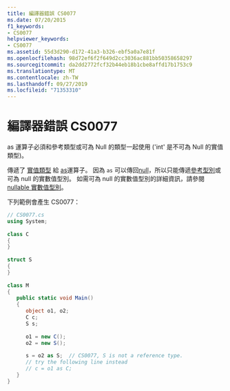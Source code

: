 ```yaml
---
title: 編譯器錯誤 CS0077
ms.date: 07/20/2015
f1_keywords:
- CS0077
helpviewer_keywords:
- CS0077
ms.assetid: 55d3d290-d172-41a3-b326-ebf5a0a7e81f
ms.openlocfilehash: 98d72ef6f2f649d2cc3036ac881bb50358658297
ms.sourcegitcommit: da2dd2772fcf32b44eb18b1cbe8affd17b1753c9
ms.translationtype: MT
ms.contentlocale: zh-TW
ms.lasthandoff: 09/27/2019
ms.locfileid: "71353310"
---
```

# <a name="compiler-error-cs0077"></a>編譯器錯誤 CS0077
as 運算子必須和參考類型或可為 Null 的類型一起使用 ('int' 是不可為 Null 的實值類型)。  
  
 傳遞了 [實值類型](../language-reference/operators/type-testing-and-cast.md#as-operator) 給 [as](../language-reference/keywords/value-types.md)運算子。 因為 `as` 可以傳回[null](../language-reference/keywords/null.md)，所以只能傳遞[參考型別](../language-reference/keywords/reference-types.md)或可為 null 的實數值型別。 如需可為 null 的實數值型別的詳細資訊，請參閱[nullable 實數值型別](../programming-guide/nullable-types/index.md)。
  
 下列範例會產生 CS0077：  
  
```csharp  
// CS0077.cs  
using System;  
  
class C  
{  
}  
  
struct S  
{  
}  
  
class M  
{  
   public static void Main()  
   {  
      object o1, o2;  
      C c;  
      S s;  
  
      o1 = new C();  
      o2 = new S();  
  
      s = o2 as S;  // CS0077, S is not a reference type.  
      // try the following line instead  
      // c = o1 as C;  
   }  
}  
```
